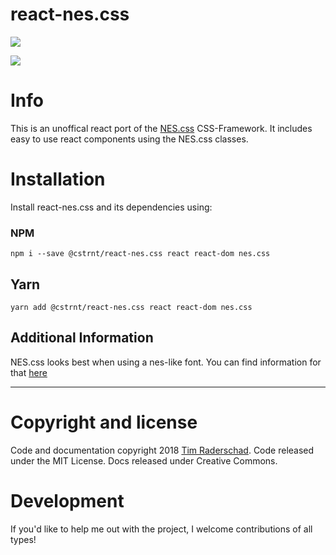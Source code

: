 # react-nes.css

[![](https://img.shields.io/bundlephobia/min/react.svg)](https://www.npmjs.com/package/@cstrnt/react-nes.css)

[![](https://img.shields.io/bundlephobia/min/@cstrnt/react-nes.css.svg)](https://www.npmjs.com/package/@cstrnt/react-nes.css)

# Info

This is an unoffical react port of the [NES.css](https://github.com/nostalgic-css/NES.css) CSS-Framework. It includes easy to use react components using the NES.css classes.

# Installation

Install react-nes.css and its dependencies using:

### NPM

```
npm i --save @cstrnt/react-nes.css react react-dom nes.css
```

## Yarn

```
yarn add @cstrnt/react-nes.css react react-dom nes.css
```

## Additional Information

NES.css looks best when using a nes-like font. You can find information for that [here](https://github.com/nostalgic-css/NES.css#usage)

---

# Copyright and license

Code and documentation copyright 2018 [Tim Raderschad](https://github.com/Frexeptabel). Code released under the MIT License. Docs released under Creative Commons.

# Development

If you'd like to help me out with the project, I welcome contributions of all types!
